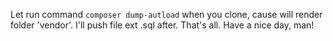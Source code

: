 Let run command `composer dump-autload` when you clone, cause will render folder 'vendor'.
I'll push file ext .sql after.
That's all. Have a nice day, man!
